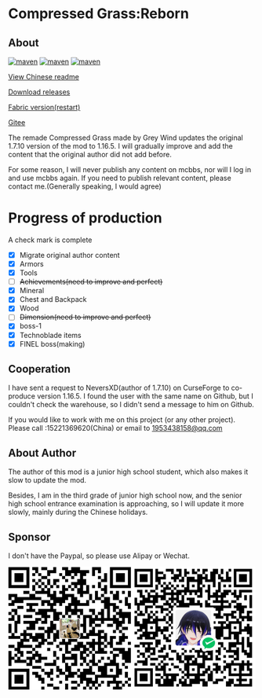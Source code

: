 # Compressed Grass:Reborn

## About

[![maven](https://img.shields.io/github/last-commit/Grey-Wind/CompressedGrassReborn-Forge)](https://github.com/Grey-Wind/CompressedGrassReborn-Forge/commits/main) [![maven](https://img.shields.io/github/release-date/Grey-Wind/CompressedGrassReborn-Forge)](https://github.com/Grey-Wind/CompressedGrassReborn-Forge/releases/latest) [![maven](https://img.shields.io/github/license/Grey-Wind/CompressedGrassReborn-Forge)](https://github.com/Grey-Wind/CompressedGrassReborn-Forge/blob/main/LICENSE)

[View Chinese readme](https://github.com/Adenx0/Compressed_Grass_Reborn/blob/main/README_CN.md)

[Download releases](https://github.com/Adenx0/Compressed_Grass_Reborn/releases)

[Fabric version(restart)](https://github.com/Adenx0/CompressedGrassReborn-Fabric)

[Gitee](https://gitee.com/adenx/compressed-grass-reborn)

The remade Compressed Grass made by Grey Wind updates the original 1.7.10 version of the mod to 1.16.5. I will gradually improve and add the content that the original author did not add before.

For some reason, I will never publish any content on mcbbs, nor will I log in and use mcbbs again. If you need to publish relevant content, please contact me.(Generally speaking, I would agree)

# Progress of production

A check mark is complete

* [X] Migrate original author content
* [X] Armors
* [X] Tools
* [ ] ~~Achievements(need to improve and perfect)~~
* [X] Mineral
* [X] Chest and Backpack
* [X] Wood
* [ ] ~~Dimension(need to improve and perfect)~~
* [X] boss-1
* [X] Technoblade items
* [X] FINEL boss(making)

## Cooperation

I have sent a request to NeversXD(author of 1.7.10) on CurseForge to co-produce version 1.16.5. I found the user with the same name on Github, but I couldn't check the warehouse, so I didn't send a message to him on Github.

If you would like to work with me on this project (or any other project). Please call :15221369620(China) or email to 1953438158@qq.com

## About Author

The author of this mod is a junior high school student, which also makes it slow to update the mod.

Besides, I am in the third grade of junior high school now, and the senior high school entrance examination is approaching, so I will update it more slowly, mainly during the Chinese holidays.

## Sponsor

I don't have the Paypal, so please use Alipay or Wechat.

![1668321374055](image/README/1668321374055.png)
